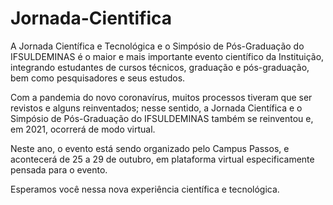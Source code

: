 # Jornada-Cientifica

A Jornada Científica e Tecnológica e o Simpósio de Pós-Graduação do IFSULDEMINAS é o maior e mais importante evento científico da Instituição, integrando estudantes de cursos técnicos, graduação e pós-graduação, bem como pesquisadores e seus estudos.

Com a pandemia do novo coronavírus, muitos processos tiveram que ser revistos e alguns reinventados; nesse sentido, a Jornada Científica e o Simpósio de Pós-Graduação do IFSULDEMINAS também se reinventou e, em 2021, ocorrerá de modo virtual. 

Neste ano, o evento está sendo organizado pelo Campus Passos, e acontecerá de 25 a 29 de outubro, em plataforma virtual especificamente pensada para o evento.


Esperamos você nessa nova experiência científica e tecnológica.
